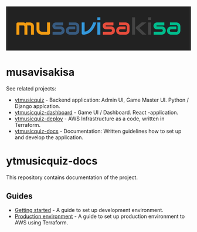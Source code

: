 ![Logo](docs/logo.png)

# musavisakisa

See related projects:

 * [ytmusicquiz][repo_ytmusicquiz] - Backend application: Admin UI, Game Master UI. Python / Django applcation.
 * [ytmusicquiz-dashboard][repo_ytmusicquiz_dashboard] - Game UI / Dashboard. React -application.
* [ytmusicquiz-deploy][repo_ytmusicquiz_deploy] - AWS Infrastructure as a code, written in Terraform.
* [ytmusicquiz-docs][repo_ytmusicquiz_docs] - Documentation: Written guidelines how to set up and develop the application.

# ytmusicquiz-docs

This repository contains documentation of the project.

## Guides

 * [Getting started](getting_started.md) - A guide to set up development environment.
 * [Production environment](production.md) - A guide to set up production environment to AWS using Terraform.

[repo_ytmusicquiz]: https://github.com/zcmander/ytmusicquiz/
[repo_ytmusicquiz_dashboard]: https://github.com/zcmander/ytmusicquiz-dashboard/
[repo_ytmusicquiz_deploy]: https://github.com/zcmander/ytmusicquiz-deploy/
[repo_ytmusicquiz_docs]: https://github.com/zcmander/ytmusicquiz-docs/